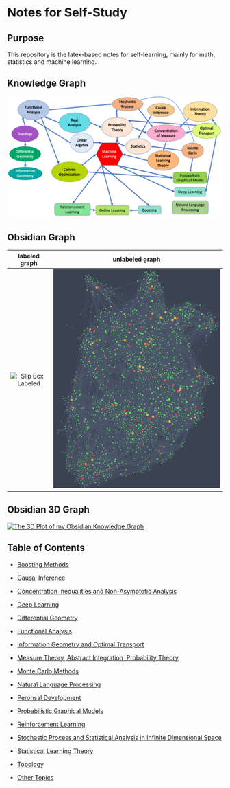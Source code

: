# Notes for Self-Study 

## Purpose

This repository is the latex-based notes for self-learning, mainly for math, statistics and machine learning.

## Knowledge Graph

![Knowledge Graph](knowledge_graph.png)

## Obsidian Graph

| labeled graph |  unlabeled graph |
:-------------------------:|:-------------------------:
![Slip Box Labeled](./obsidian_slip_box_graph/obsidian_slip_box_2024_08_23_labeled.png) | ![Slip Box Network](./obsidian_slip_box_graph/obsidian_slip_box_2024-08-22_22-13-47.png)


## Obsidian 3D Graph

[![The 3D Plot of my Obsidian Knowledge Graph](https://youtu.be/es6aixIHAqY/0.jpg)](https://youtu.be/es6aixIHAqY)



## Table of Contents
- [Boosting Methods](./self-study/boosting_methods/README.md)

- [Causal Inference](./self-study/causal_inference/README.md)

- [Concentration Inequalities and Non-Asymptotic Analysis](./self-study/concentration_measures/README.md)

- [Deep Learning](./self-study/deep_learning)

- [Differential Geometry](./self-study/differential_geometry/README.md)

- [Functional Analysis](./self-study/functional_analysis/README.md)

- [Information Geometry and Optimal Transport](./self-study/information_geometry_optimal_transport/README.md)

- [Measure Theory, Abstract Integration, Probability Theory](./self-study/probability_and_measure_theory/README.md)

- [Monte Carlo Methods](./self-study/monte_carlo_methods/README.md)

- [Natural Language Processing](./self-study/natural_language_processing/README.md)

- [Peronsal Development](./self-study/personal_developments/README.md)

- [Probabilistic Graphical Models](./self-study/probabilistic_graphical_model/README.md)

- [Reinforcement Learning](./self-study/reinforcement_learning/README.md)

- [Stochastic Process and Statistical Analysis in Infinite Dimensional Space](./self-study/stochastic_process/README.md)

- [Statistical Learning Theory](./self-study/statistical_learning_theory/README.md)

- [Topology](./self-study/topology/README.md)

- [Other Topics](./self-study/selected_topics)
